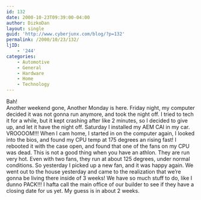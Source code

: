 ```yaml
---
id: 132
date: 2000-10-23T09:39:00-04:00
author: DizkoDan
layout: single
guid: 'http://www.cyberjunx.com/blog/?p=132'
permalink: /2000/10/23/132/
ljID:
    - '244'
categories:
    - Automotive
    - General
    - Hardware
    - Home
    - Technology
---
```


Bah!  
Another weekend gone, Another Monday is here. Friday night, my computer decided it was not gonna run anymore, and took the night off. I tried to tech it for a while, but it kept crashing after like 2 minutes, so I decided to give up, and let it have the night off. Saturday I installed my AEM CAI in my car. VROOOOM!!! When I cam home, I started in on the computer again, I looked into the bios, and found my CPU temp at 175 degrees an rising fast! I rebooted it with the case open, and found that one of the fans on my CPU was dead. This is not a good thing when you have an athlon. They are run very hot. Even with two fans, they run at about 125 degrees, under normal conditions. So yesterday I picked up a new fan, and it was happy again. We went out to the house yesterday and came to the realization that we’re gonna be living there inside of 3 weeks! We have so much stuff to do, like I dunno PACK!!! I hafta call the main office of our builder to see if they have a closing date for us yet. My guess is in about 2 weeks.